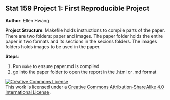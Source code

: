 ## Stat 159 Project 1: First Reproducible Project

**Author**: Ellen Hwang

**Project Structure**: Makefile holds instructions to compile parts of the paper. There are two folders: paper and images. The paper folder holds the entire paper in two formats and its sections in the secions folders. The images folders holds images to be used in the paper.

**Steps**: 

1. Run `make` to ensure paper.md is compiled
2. go into the paper folder to open the report in the .html or .md format


<a rel="license" href="http://creativecommons.org/licenses/by-sa/4.0/"><img alt="Creative Commons License" style="border-width:0" src="https://i.creativecommons.org/l/by-sa/4.0/88x31.png" /></a><br />This work is licensed under a <a rel="license" href="http://creativecommons.org/licenses/by-sa/4.0/">Creative Commons Attribution-ShareAlike 4.0 International License</a>.
